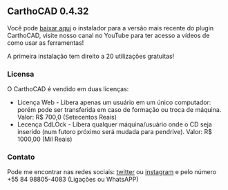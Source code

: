 ## CarthoCAD 0.4.32

Você pode [baixar aqui](https://github.com/gdiael/CarthoCAD/raw/master/CarthoCAD.zip) o instalador para a versão mais recente do plugin CarthoCAD, visite nosso canal no YouTube para ter acesso a vídeos de como usar as ferramentas!

A primeira instalação tem direito a 20 utilizações gratuitas!

### Licensa

O CarthoCAD é vendido em duas licenças:
- Licença Web - Libera apenas um usuário em um único computador: porém pode ser transferida em caso de formação ou troca de máquina. Valor: R$ 700,0 (Setecentos Reais)
- Lecença CdLOck - Libera qualquer máquina/usuário onde o CD seja inserido (num futoro próximo será mudada para pendrive). Valor: R$ 1000,00 (Mil Reais)

### Contato

Pode me encontrar nas redes sociais: [twitter](https://twitter.com/gdiael) ou [instagram](https://instagram/gdiael) e pelo número +55 84 98805-4083 (Ligações ou WhatsAPP)
